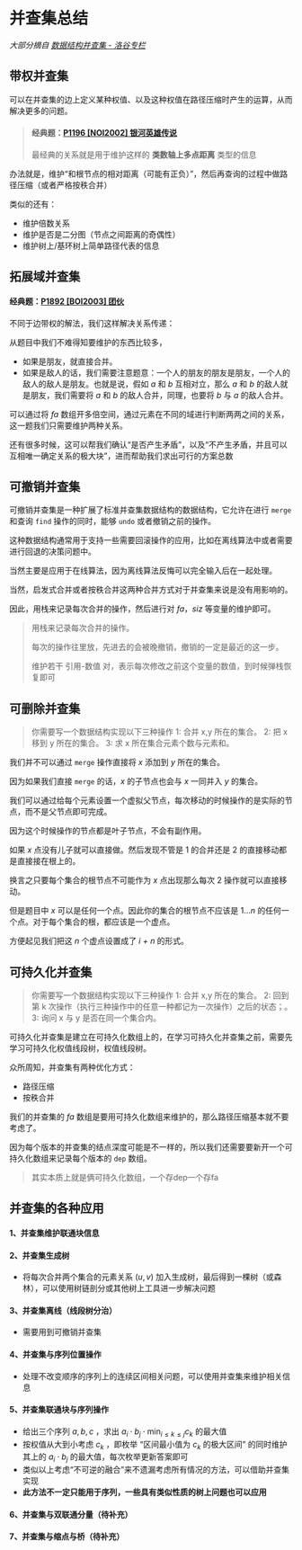 # 并查集总结

*大部分摘自 [数据结构并查集 - 洛谷专栏](https://www.luogu.com.cn/article/89urr16u)*

## 带权并查集

可以在并查集的边上定义某种权值、以及这种权值在路径压缩时产生的运算，从而解决更多的问题。

> #### 经典题：[P1196 [NOI2002] 银河英雄传说](https://www.luogu.com.cn/problem/P1196)
>
> 最经典的关系就是用于维护这样的 **类数轴上多点距离** 类型的信息

办法就是，维护“和根节点的相对距离（可能有正负）”，然后再查询的过程中做路径压缩（或者严格按秩合并）

类似的还有：

- 维护倍数关系
- 维护是否是二分图（节点之间距离的奇偶性）
- 维护树上/基环树上简单路径代表的信息

## 拓展域并查集

#### 经典题：[P1892 [BOI2003] 团伙](https://www.luogu.com.cn/problem/P1892)

不同于边带权的解法，我们这样解决关系传递：

从题目中我们不难得知要维护的东西比较多，

- 如果是朋友，就直接合并。
- 如果是敌人的话，我们需要注意题意：一个人的朋友的朋友是朋友，一个人的敌人的敌人是朋友。也就是说，假如 $a$ 和 $b$ 互相对立，那么 $a$ 和 $b$ 的敌人就是朋友，我们需要将 $a$ 和 $b$ 的敌人合并，同理，也要将 $b$ 与 $a$ 的敌人合并。

可以通过将 $fa$ 数组开多倍空间，通过元素在不同的域进行判断两两之间的关系，这一题我们只需要维护两种关系。

还有很多时候，这可以帮我们确认“是否产生矛盾”，以及“不产生矛盾，并且可以互相唯一确定关系的极大块”，进而帮助我们求出可行的方案总数

## 可撤销并查集

可撤销并查集是一种扩展了标准并查集数据结构的数据结构，它允许在进行 `merge` 和查询 `find` 操作的同时，能够 `undo` 或者撤销之前的操作。

这种数据结构通常用于支持一些需要回滚操作的应用，比如在离线算法中或者需要进行回退的决策问题中。

当然主要是应用于在线算法，因为离线算法反悔可以完全输入后在一起处理。

当然，启发式合并或者按秩合并这两种合并方式对于并查集来说是没有用影响的。

因此，用栈来记录每次合并的操作，然后进行对 $fa$，$siz$ 等变量的维护即可。

> 用栈来记录每次合并的操作。
>
> 每次的操作往里放，先进去的会被晚撤销，撤销的一定是最近的这一步。
>
> 维护若干 引用-数值 对，表示每次修改之前这个变量的数值，到时候弹栈恢复即可

## 可删除并查集

> 你需要写一个数据结构实现以下三种操作 
> 1: 合并 x,y 所在的集合。
> 2: 把 x 移到 y 所在的集合。
> 3: 求 x 所在集合元素个数与元素和。

我们并不可以通过 `merge` 操作直接将 *x* 添加到 *y* 所在的集合。

因为如果我们直接 `merge` 的话，*x* 的子节点也会与 *x* 一同并入 *y* 的集合。

我们可以通过给每个元素设置一个虚拟父节点，每次移动的时候操作的是实际的节点，而不是父节点即可完成。

因为这个时候操作的节点都是叶子节点，不会有副作用。

如果 *x* 点没有儿子就可以直接做。然后发现不管是 1 的合并还是 2 的直接移动都是直接接在根上的。

换言之只要每个集合的根节点不可能作为 *x* 点出现那么每次 2 操作就可以直接移动。

但是题目中 *x* 可以是任何一个点。因此你的集合的根节点不应该是 1…*n* 的任何一个点。对于每个集合的根，都应该是一个虚点。

方便起见我们把这 *n* 个虚点设置成了 *i + n* 的形式。

## 可持久化并查集

> 你需要写一个数据结构实现以下三种操作 
> 1: 合并 x,y 所在的集合。
> 2: 回到第 k 次操作（执行三种操作中的任意一种都记为一次操作）之后的状态；。
> 3: 询问 x 与 y 是否在同一个集合内。

可持久化并查集是建立在可持久化数组上的，在学习可持久化并查集之前，需要先学习可持久化权值线段树，权值线段树。

众所周知，并查集有两种优化方式：

- 路径压缩
- 按秩合并

我们的并查集的 $fa$ 数组是要用可持久化数组来维护的，那么路径压缩基本就不要考虑了。

因为每个版本的并查集的结点深度可能是不一样的，所以我们还需要要新开一个可持久化数组来记录每个版本的 `dep` 数组。

> 其实本质上就是俩可持久化数组，一个存dep一个存fa

## 并查集的各种应用

#### 1、并查集维护联通块信息

#### 2、并查集生成树

- 将每次合并两个集合的元素关系 $(u,v)$ 加入生成树，最后得到一棵树（或森林），可以使用树链剖分或其他树上工具进一步解决问题

#### 3、并查集离线（线段树分治）

- 需要用到可撤销并查集

#### 4、并查集与序列位置操作

- 处理不改变顺序的序列上的连续区间相关问题，可以使用并查集来维护相关信息

#### 5、并查集联通块与序列操作

- 给出三个序列 $a,b,c$ ，求出 $a_i\cdot b_j \cdot \min_{i\le k\le j} c_k$ 的最大值
- 按权值从大到小考虑 $c_k$ ，即枚举 “区间最小值为 $c_k$ 的极大区间” 的同时维护其上的 $a_i\cdot b_j$ 的最大值，每次枚举更新答案即可
- 类似以上考虑“不可逆的融合”来不遗漏考虑所有情况的方法，可以借助并查集实现
- **此方法不一定只能用于序列，一些具有类似性质的树上问题也可以应用**

#### 6、并查集与双联通分量（待补充）

#### 7、并查集与缩点与桥（待补充）



